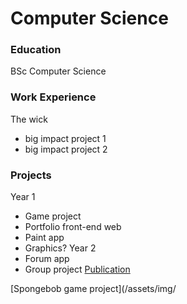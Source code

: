 # Computer Science

### Education
BSc Computer Science

### Work Experience
The wick
- big impact project 1
- big impact project 2

### Projects
Year 1
- Game project
- Portfolio front-end web
- Paint app
- Graphics?
Year 2
- Forum app
- Group project
[Publication](https://youtu.be/vWR7ZVaqAvs?si=g5tnH0iW5rS4-z1u)

[Spongebob game project](/assets/img/
